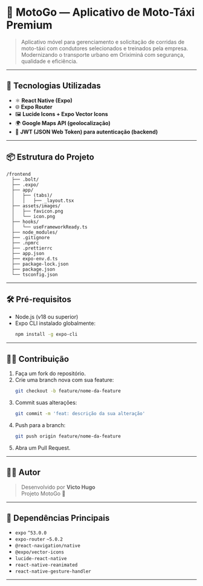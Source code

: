 # 🚀 MotoGo — Aplicativo de Moto-Táxi Premium

> Aplicativo móvel para gerenciamento e solicitação de corridas de moto-táxi com condutores selecionados e treinados pela empresa.  
> Modernizando o transporte urbano em Oriximiná com segurança, qualidade e eficiência.

---

## 📱 Tecnologias Utilizadas

- ⚛️ **React Native (Expo)**
- 🌐 **Expo Router**
- 🖼 **Lucide Icons + Expo Vector Icons**
- 🌍 **Google Maps API (geolocalização)**
- 🔐 **JWT (JSON Web Token) para autenticação (backend)**

---

## 📦 Estrutura do Projeto

```
/frontend
  ├── .bolt/
  ├── .expo/
  ├── app/
  │   ├── (tabs)/
  │   │   ├── _layout.tsx
  ├── assets/images/
  │   ├── favicon.png
  │   └── icon.png
  ├── hooks/
  │   └── useFrameworkReady.ts
  ├── node_modules/
  ├── .gitignore
  ├── .npmrc
  ├── .prettierrc
  ├── app.json
  ├── expo-env.d.ts
  ├── package-lock.json
  ├── package.json
  └── tsconfig.json
```

---

## 🛠️ Pré-requisitos

- Node.js (v18 ou superior)
- Expo CLI instalado globalmente:
  ```bash
  npm install -g expo-cli
  ```

---

## 🧑‍💻 Contribuição

1. Faça um fork do repositório.
2. Crie uma branch nova com sua feature:
   ```bash
   git checkout -b feature/nome-da-feature
   ```
3. Commit suas alterações:
   ```bash
   git commit -m 'feat: descrição da sua alteração'
   ```
4. Push para a branch:
   ```bash
   git push origin feature/nome-da-feature
   ```
5. Abra um Pull Request.

---

## 👨‍💼 Autor

> Desenvolvido por **Victo Hugo**  
> Projeto MotoGo 🚖

---

## 🔧 Dependências Principais

- `expo` `^53.0.0`
- `expo-router` `~5.0.2`
- `@react-navigation/native`
- `@expo/vector-icons`
- `lucide-react-native`
- `react-native-reanimated`
- `react-native-gesture-handler`

---
